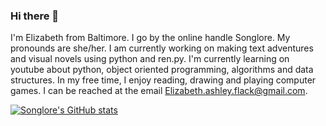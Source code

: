 ### Hi there 👋

I'm Elizabeth from Baltimore. I go by the online handle Songlore. My pronounds are she/her. I am currently working on making text adventures and visual novels using python and ren.py. I'm currently learning on youtube about python, object oriented programming, algorithms and data structures. In my free time, I enjoy reading, drawing and playing computer games. I can be reached at the email Elizabeth.ashley.flack@gmail.com. 

[![Songlore's GitHub stats](https://github-readme-stats.vercel.app/api?username=songlore)](https://github.com/anuraghazra/github-readme-stats)

